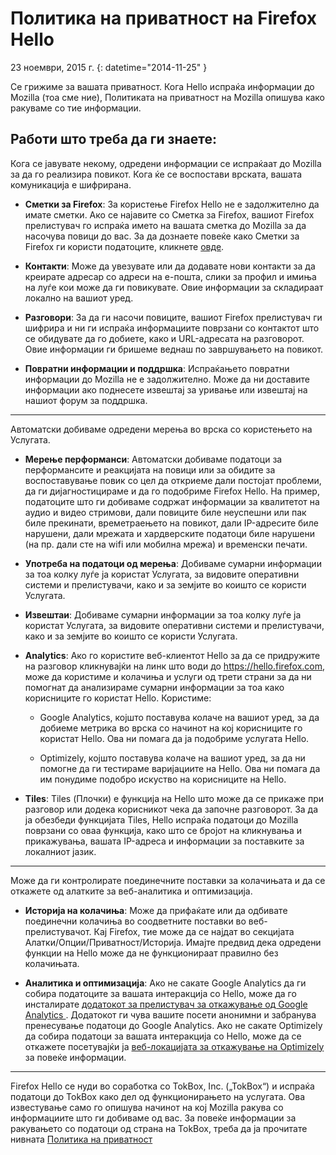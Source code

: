 # Политика на приватност на Firefox Hello

23 ноември, 2015 г.
{: datetime="2014-11-25" }

Се грижиме за вашата приватност. Кога Hello испраќа информации до Mozilla (тоа сме ние), Политиката на приватност на Mozilla опишува како ракуваме со тие информации.

## Работи што треба да ги знаете:

Кога се јавувате некому, одредени информации се испраќаат до Mozilla за да го реализира повикот. Кога ќе се воспостави врската, вашата комуникација е шифрирана.

* **Сметки за Firefox**: За користење Firefox Hello не е задолжително да имате сметки.  Ако се најавите со Сметка за Firefox, вашиот Firefox прелистувач го испраќа името на вашата сметка до Mozilla за да насочува повици до вас. За да дознаете повеќе како Сметки за Firefox ги користи податоците, кликнете [овде](https://www.mozilla.org/privacy/firefox-cloud/).

* **Контакти**: Може да увезувате или да додавате нови контакти за да креирате адресар со адреси на е-пошта, слики за профил и имиња на луѓе кои може да ги повикувате.  Овие информации за складираат локално на вашиот уред.

* **Разговори**: За да ги насочи повиците, вашиот Firefox прелистувач ги шифрира и ни ги испраќа информациите поврзани со контактот што се обидувате да го добиете, како и URL-адресата на разговорот. Овие информации ги бришеме веднаш по завршувањето на повикот.

* **Повратни информации и поддршка**: Испраќањето повратни информации до Mozilla не е задолжително.  Може да ни доставите информации ако поднесете извештај за уривање или извештај на нашиот форум за поддршка. 

---------------------------------------

Автоматски добиваме одредени мерења во врска со користењето на Услугата.

* **Мерење перформанси**: Автоматски добиваме податоци за перформансите и реакцијата на повици или за обидите за воспоставување повик со цел да откриеме дали постојат проблеми, да ги дијагностицираме и да го подобриме Firefox Hello.  На пример, податоците што ги добиваме содржат информации за квалитетот на аудио и видео стримови, дали повиците биле неуспешни или пак биле прекинати, времетраењето на повикот, дали IP-адресите биле нарушени, дали мрежата и хардверските податоци биле нарушени (на пр. дали сте на wifi или мобилна мрежа) и временски печати.

* **Употреба на податоци од мерења**: Добиваме сумарни информации за тоа колку луѓе ја користат Услугата, за видовите оперативни системи и прелистувачи, како и за земјите во коишто се користи Услугата.

* **Извештаи**: Добиваме сумарни информации за тоа колку луѓе ја користат Услугата, за видовите оперативни системи и прелистувачи, како и за земјите во коишто се користи Услугата.


* **Analytics**: Ако го користите веб-клиентот Hello за да се придружите на разговор кликнувајќи на линк што води до https://hello.firefox.com, може да користиме и колачиња и услуги од трети страни за да ни помогнат да анализираме сумарни информации за тоа како корисниците го користат Hello. Користиме:

    * Google Analytics, којшто поставува колаче на вашиот уред, за да добиеме метрика во врска со начинот на кој корисниците го користат Hello. Ова ни помага да ја подобриме услугата Hello. 
    
    * Optimizely, којшто поставува колаче на вашиот уред, за да ни помогне да ги тестираме варијациите на Hello. Ова ни помага да им понудиме подобро искуство на корисниците на Hello.

* **Tiles**: Tiles (Плочки) е функција на Hello што може да се прикаже при разговор или додека корисникот чека да започне разговорот. За да ја обезбеди функцијата Tiles, Hello испраќа податоци до Mozilla поврзани со оваа функција, како што се бројот на кликнувања и прикажувања, вашата IP-адреса и информации за поставките за локалниот јазик.

---------------------------------------

Може да ги контролирате поединечните поставки за колачињата и да се откажете од алатките за
веб-аналитика и оптимизација.

* **Историја на колачиња**: Може да прифаќате или да одбивате поединечни колачиња во
соодветните поставки во веб-прелистувачот. Кај Firefox, тие може да се најдат во
секцијата Алатки/Опции/Приватност/Историја. Имајте предвид дека одредени функции
на Hello може да не функционираат правилно без колачињата. 

* **Аналитика и оптимизација**: Ако не сакате Google Analytics да ги собира податоците за вашата интеракција со
Hello, може да го инсталирате [додатокот за прелистувач за откажување од Google Analytics
](https://tools.google.com/dlpage/gaoptout). Додатокот ги чува вашите посети анонимни и забранува пренесување податоци до Google Analytics. Ако не сакате Optimizely да собира податоци за вашата интеракција со Hello, може да се откажете посетувајќи ја [веб-локацијата за откажување на Optimizely](https://www.optimizely.com/opt_out) за повеќе информации.

---------------------------------------

Firefox Hello се нуди во соработка со TokBox, Inc. („TokBox“) и испраќа податоци до TokBox како дел од функционирањето на услугата.  Ова известување само го опишува начинот на кој Mozilla ракува со информациите што ги добиваме од вас. За повеќе информации за ракувањето со податоци од страна на TokBox, треба да ја прочитате нивната [Политика на приватност]( https://tokbox.com/support/privacy-policy)
